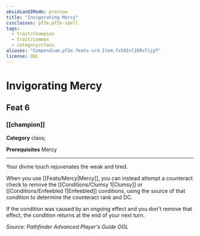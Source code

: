 ```yaml
---
obsidianUIMode: preview
title: "Invigorating Mercy"
cssclasses: pf2e,pf2e-spell
tags:
  - trait/champion
  - trait/common
  - category/class
aliases: "Compendium.pf2e.feats-srd.Item.fx50Ivl1ERxTijpT"
license: OGL
---
```

# Invigorating Mercy
## Feat 6
### [[champion]]

**Category** class; 



**Prerequisites** Mercy
* * *
Your divine touch rejuvenates the weak and tired.

When you use [[Feats/Mercy|Mercy]], you can instead attempt a counteract check to remove the [[Conditions/Clumsy 1|Clumsy]] or [[Conditions/Enfeebled 1|Enfeebled]] conditions, using the source of that condition to determine the counteract rank and DC.

If the condition was caused by an ongoing effect and you don't remove that effect, the condition returns at the end of your next turn.

*Source: Pathfinder Advanced Player's Guide*
*OGL*